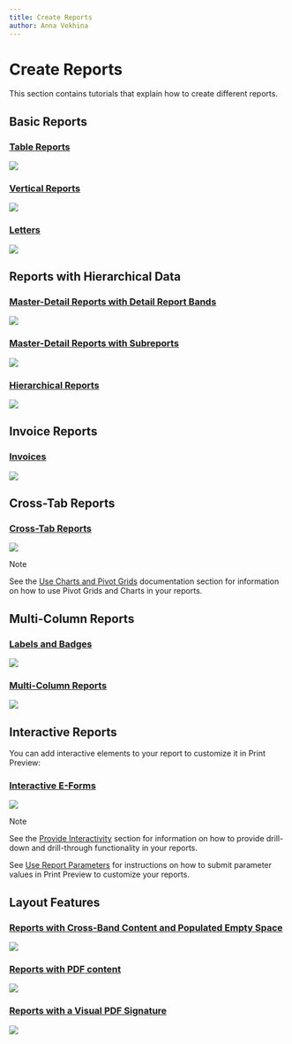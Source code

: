 ```yaml
---
title: Create Reports
author: Anna Vekhina
---
```


# Create Reports

This section contains tutorials that explain how to create different reports.

## Basic Reports

### [Table Reports](create-reports/table-reports.md)
![](../../images/table-report-preview.png)

### [Vertical Reports](create-reports\vertical-reports.md)
![](../../images/vertical-report-preview.png)

### [Letters](create-reports/letters.md)
![](../../images/letter-report-preview.png)

## Reports with Hierarchical Data

### [Master-Detail Reports with Detail Report Bands](create-reports/master-detail-reports-with-detail-report-bands.md)
![](../../images/master-detail-with-detail-report-bands-preview.png)

### [Master-Detail Reports with Subreports](create-reports/master-detail-reports-with-subreports.md)
![](../../images/master-detail-with-subreport-preview.png)

### [Hierarchical Reports](create-reports/hierarchical-reports.md)
![](../../images/hierarchical-report-preview.png)

## Invoice Reports

### [Invoices](create-reports/invoices.md)
![](../../images/manual-invoice-preview.png)

## Cross-Tab Reports

### [Cross-Tab Reports](create-reports/cross-tab-reports.md)

![](../../images/cross-tab-report-preview.png)

> [!Note]
> See the [Use Charts and Pivot Grids](use-report-elements/use-charts-and-pivot-grids.md) documentation section for information on how to use Pivot Grids and Charts in your reports.

## Multi-Column Reports

### [Labels and Badges](create-reports/labels-and-badges.md)
![](../../images/labels-and-badges-report-preview.png)

### [Multi-Column Reports](create-reports/multi-column-reports.md)
![](../../images/multi-column-report-preview.png)

## Interactive Reports

You can add interactive elements to your report to customize it in Print Preview:

### [Interactive E-Forms](create-reports/interactive-e-forms.md)
![](../../images/interactive-eform-preview.png)

> [!Note]
> See the [Provide Interactivity](provide-interactivity.md) section for information on how to provide drill-down and drill-through functionality in your reports.
> 
> See [Use Report Parameters](use-report-parameters.md) for instructions on how to submit parameter values in Print Preview to customize your reports.

## Layout Features

### [Reports with Cross-Band Content and Populated Empty Space](create-reports/reports-with-cross-band-content-and-populated-empty-space.md)
![](../../images/cross-band-and-populated-empty-space-report-preview.png)

### [Reports with PDF content](create-reports/reports-with-pdf-content.md)
![](../../images/report-with-pdf-content-preview.png)

### [Reports with a Visual PDF Signature](create-reports/reports-with-visual-pdf-signature.md)
![](../../images/report-with-a-visual-pdf-signature.png)

